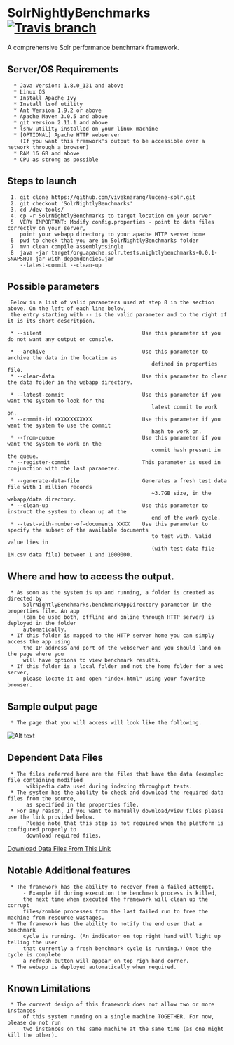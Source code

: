 # SolrNightlyBenchmarks  [![Travis branch](https://img.shields.io/travis/rust-lang/rust/master.svg)]()

A comprehensive Solr performance benchmark framework.

## Server/OS Requirements

      * Java Version: 1.8.0_131 and above
      * Linux OS
      * Install Apache Ivy
      * Install lsof utility
      * Ant Version 1.9.2 or above
      * Apache Maven 3.0.5 and above
      * git version 2.11.1 and above
      * lshw utility installed on your linux machine
      * [OPTIONAL] Apache HTTP webserver 
        (If you want this framwork's output to be accessible over a network through a browser)
      * RAM 16 GB and above
      * CPU as strong as possible

## Steps to launch

     1. git clone https://github.com/viveknarang/lucene-solr.git
     2. git checkout 'SolrNightlyBenchmarks'
     3. cd /dev-tools/
     4. cp -r SolrNightlyBenchmarks to target location on your server
     5  VERY IMPORTANT: Modify config.properties - point to data files correctly on your server, 
        point your webapp directory to your apache HTTP server home
     6  pwd to check that you are in SolrNightlyBenchmarks folder
     7  mvn clean compile assembly:single
     8  java -jar target/org.apache.solr.tests.nightlybenchmarks-0.0.1-SNAPSHOT-jar-with-dependencies.jar 
        --latest-commit --clean-up 

## Possible parameters

     Below is a list of valid parameters used at step 8 in the section above. On the left of each line below, 
     the entry starting with -- is the valid parameter and to the right of it is its short descritpion.  

     * --silent                                Use this parameter if you do not want any output on console.
     
     * --archive                               Use this parameter to archive the data in the location as 
                                                  defined in properties file.
     * --clear-data                            Use this parameter to clear the data folder in the webapp directory.
     
     * --latest-commit                         Use this parameter if you want the system to look for the 
                                                  latest commit to work on.
     * --commit-id XXXXXXXXXXXX                Use this parameter if you want the system to use the commit 
                                                  hash to work on.
     * --from-queue                            Use this parameter if you want the system to work on the 
                                                  commit hash present in the queue.
     * --register-commit                       This parameter is used in conjunction with the last parameter. 
     
     * --generate-data-file                    Generates a fresh test data file with 1 million records 
                                                  ~3.7GB size, in the webapp/data directory.     
     * --clean-up                              Use this parameter to instruct the system to clean up at the 
                                                  end of the work cycle.
     * --test-with-number-of-documents XXXX    Use this parameter to specify the subset of the available documents 
                                                  to test with. Valid value lies in 
                                                  (with test-data-file-1M.csv data file) between 1 and 1000000.
     
## Where and how to access the output.

     * As soon as the system is up and running, a folder is created as directed by 
         SolrNightlyBenchmarks.benchmarkAppDirectory parameter in the properties file. An app 
         (can be used both, offline and online through HTTP server) is deployed in the folder 
         automatically. 
     * If this folder is mapped to the HTTP server home you can simply access the app using 
         the IP address and port of the webserver and you should land on the page where you 
         will have options to view benchmark results.
     * If this folder is a local folder and not the home folder for a web server, 
         please locate it and open "index.html" using your favorite browser. 

## Sample output page
     * The page that you will access will look like the following. 

![Alt text](http://www.viveknarang.com/gsoc/snb_screenshot5.PNG)

## Dependent Data Files 

     * The files referred here are the files that have the data (example: file containing modified 
          wikipedia data used during indexing throughput tests.
     * The system has the ability to check and download the required data files from the source, 
          as specified in the properties file.
     * For any reason, If you want to manually download/view files please use the link provided below. 
          Please note that this step is not required when the platform is configured properly to 
          download required files.
     
[Download Data Files From This Link](http://212.47.227.9/data/) 

## Notable Additional features

     * The framework has the ability to recover from a failed attempt.
         - Example if during execution the benchmark process is killed, 
         the next time when executed the framework will clean up the corrupt 
         files/zombie processes from the last failed run to free the machine from resource wastages.
     * The framework has the ability to notify the end user that a benchmark 
         cycle is running. (An indicator on top right hand will light up telling the user 
         that currently a fresh benchmark cycle is running.) Once the cycle is complete 
         a refresh button will appear on top righ hand corner. 
     * The webapp is deployed automatically when required.  

## Known Limitations

     * The current design of this framework does not allow two or more instances 
         of this system running on a single machine TOGETHER. For now, please do not run 
         two instances on the same machine at the same time (as one might kill the other).    
     
     

     
      
